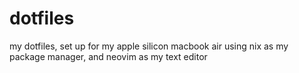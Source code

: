 # dotfiles

my dotfiles, set up for my apple silicon macbook air using nix as my package manager, and neovim as my text editor
